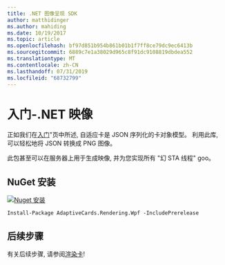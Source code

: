 ```yaml
---
title: .NET 图像呈现 SDK
author: matthidinger
ms.author: mahiding
ms.date: 10/19/2017
ms.topic: article
ms.openlocfilehash: bf97d851b954b861b01b1f7ff8ce79dc9ec6413b
ms.sourcegitcommit: 6889c7e1a38029d965c8f91dc9108819dbdea552
ms.translationtype: MT
ms.contentlocale: zh-CN
ms.lasthandoff: 07/31/2019
ms.locfileid: "68732799"
---
```

# <a name="getting-started---net-image"></a>入门-.NET 映像

正如我们在[入门](../../../authoring-cards/getting-started.md)"页中所述, 自适应卡是 JSON 序列化的卡对象模型。 利用此库, 可以轻松地将 JSON 转换成 PNG 图像。

此包甚至可以在服务器上用于生成映像, 并为您实现所有 "幻 STA 线程" goo。 

## <a name="nuget-install"></a>NuGet 安装

[![Nuget 安装](https://img.shields.io/nuget/vpre/AdaptiveCards.Rendering.Wpf.svg)](https://www.nuget.org/packages/AdaptiveCards.Rendering.Wpf)

```console
Install-Package AdaptiveCards.Rendering.Wpf -IncludePrerelease
```

## <a name="next-steps"></a>后续步骤

有关后续步骤, 请参阅[渲染卡](render-a-card.md)!